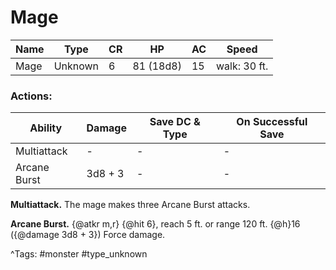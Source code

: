 # Mage

| Name | Type | CR | HP | AC | Speed |
|------|------|----|----|----|-------|
| Mage | Unknown | 6 | 81 (18d8) | 15 | walk: 30 ft. |

### Actions:

| Ability | Damage | Save DC & Type | On Successful Save |
|---------|--------|----------------|--------------------|
| Multiattack | - | - | - |
| Arcane Burst | 3d8 + 3 | - | - |


**Multiattack.** The mage makes three Arcane Burst attacks.

**Arcane Burst.** {@atkr m,r} {@hit 6}, reach 5 ft. or range 120 ft. {@h}16 ({@damage 3d8 + 3}) Force damage.

^Tags: #monster #type_unknown